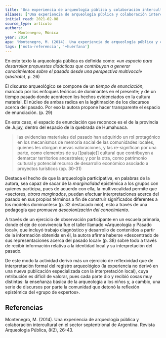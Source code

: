 ```yaml
---
title: 'Una experiencia de arqueología pública y colaboración intercultural en el sector septentrional de Argentina'
aliases: ['Una experiencia de arqueología pública y colaboración intercultural en el sector septentrional de Argentina', 'Montenegro (2014)']
initial_read: 2021-02-08
source_type: artículo
authors: 
    - Montenegro, Mónica
year: 2014
apa: 'Montenegro, M. (2014). Una experiencia de arqueología pública y colaboración intercultural en el sector septentrional de Argentina. Revista Arqueologia Pública, 8(2), 26-43.'
tags: ['nota-referencia', '+huérfana']
---
```


En este texto la arqueología pública es definida como: *«un espacio para desarrollar propuestas didácticas que contribuyan a generar conocimientos sobre el pasado desde una perspectiva multivocal»* (*abstratct*, p. 26)

El discurso arqueológico se compone de un *tiempo de enunciación*, marcado por los enfoques teóricos de dominantes en el presente; y de un tiempo pasado donde acontecen los hechos evidenciados en la cultura material. El núcleo de ambas radica en la legitimación de los discursos acerca del pasado. Por eso la autora propone hacer transparente el espacio de enunciación. (p. 29)

En este caso, el espacio de enunciación que reconoce es el de la provincia de Jujuy, dentro del espacio de la quebrada de Humahuaca.

>las evidencias materiales del pasado han adquirido un rol protagónico en los mecanismos de memoria social de las comunidades locales, quienes les otorgan nuevas valoraciones, y las re-significan por una parte, como elementos de su [[paisaje]] cultural que contribuyen a demarcar territorios ancestrales; y por la otra, como patrimonio cultural y potencial recurso de desarrollo económico asociado a proyectos turísticos (pp. 30-31)

Destaca el hecho de que la arqueología participativa, en palabras de la autora, sea capaz de sacar de la *marginalidad* epistémica a los grupos con quienes participa, pues de acuerdo con ella, la multivocalidad permite que «sectores, *otrora marginados*, puedan efectuar interpretaciones acerca del pasado en sus propios términos a fin de construir significados diferentes a los modelos dominantes» (p. 32 destacado mío), esto a través de una pedagogía que *promueve descolonización del conocimiento*.

A través de un ejercicio de observación participante en un escuela primaria, donde el eje de convivencia fue el taller llamado «Arqueología y Pasado local», que incluyó trabajo diagnóstico y desarrollo de contenidos a partir de la información obtenida en él, la autora afirma haberse «descentrado de sus representaciones acerca del pasado local» (p. 38) sobre todo a través de recibir información relativa a la identidad local y su interpretación del pasado.

De este modo la actividad derivó más un ejercicio de reflexividad que de interpretación formal del registro arqueológico (la experiencia no derivó en una nueva publicación especializada con la interpretación local), cuya retribución es difícil de valorar, pues cada parte dio y recibió cosas muy distintas: la enseñanza básica de la arqueología a los niños y, a cambio, una serie de discursos por parte la comunidad que detonó la reflexión epistémica del «grupo de expertos». 

## Referencias

Montenegro, M. (2014). Una experiencia de arqueología pública y colaboración intercultural en el sector septentrional de Argentina. Revista Arqueologia Pública, 8(2), 26-43.

